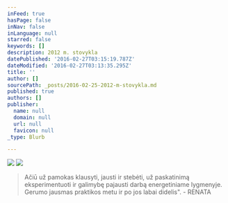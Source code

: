 ```yaml
---
inFeed: true
hasPage: false
inNav: false
inLanguage: null
starred: false
keywords: []
description: 2012 m. stovykla
datePublished: '2016-02-27T03:15:19.787Z'
dateModified: '2016-02-27T03:13:35.295Z'
title: ''
author: []
sourcePath: _posts/2016-02-25-2012-m-stovykla.md
published: true
authors: []
publisher:
  name: null
  domain: null
  url: null
  favicon: null
_type: Blurb

---
```

![](https://the-grid-user-content.s3-us-west-2.amazonaws.com/a4210fe0-ac8a-49f3-9ec9-c57d9605a29c.jpg)
![](https://s3-us-west-2.amazonaws.com/the-grid-img/p/76dd38620dcf39a99b0b21539e6d958c911ed9ab.jpg)

> Ačiū už pamokas klausyti, jausti ir stebėti, už paskatinimą eksperimentuoti ir galimybę pajausti darbą energetiniame lygmenyje. Gerumo jausmas praktikos metu ir po jos labai didelis". - RENATA